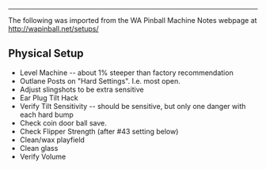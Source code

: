 ***
The following was imported from the WA Pinball Machine Notes webpage at http://wapinball.net/setups/
## Physical Setup
-   Level Machine -- about 1% steeper than factory recommendation
-   Outlane Posts on "Hard Settings". I.e. most open.
-   Adjust slingshots to be extra sensitive
-   Ear Plug Tilt Hack
-   Verify Tilt Sensitivity -- should be sensitive, but only one danger with each hard bump
-   Check coin door ball save.
-   Check Flipper Strength (after #43 setting below)
-   Clean/wax playfield
-   Clean glass
-   Verify Volume
